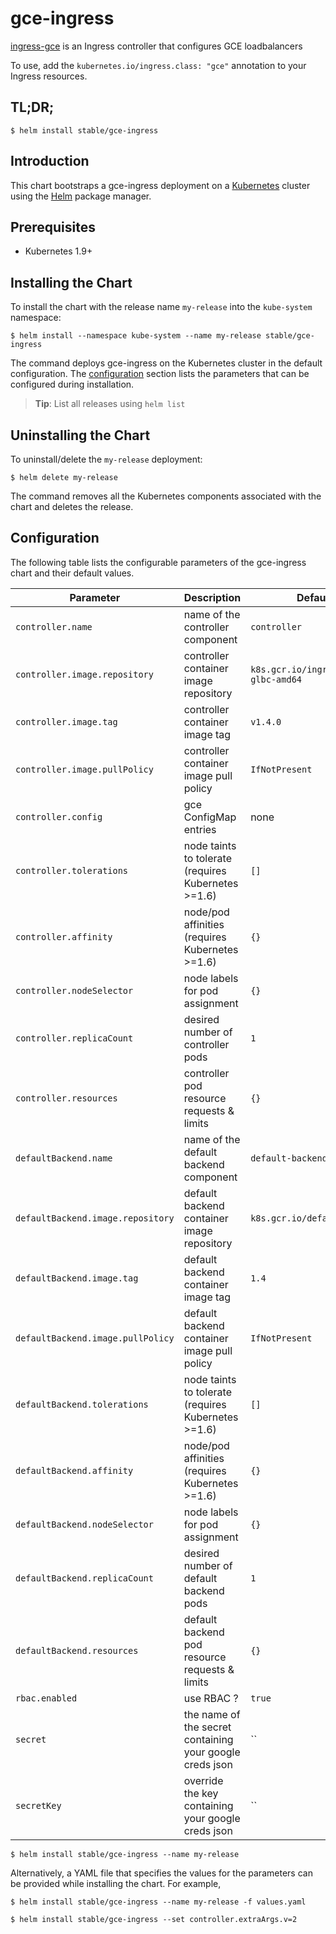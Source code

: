 # gce-ingress

[ingress-gce](https://github.com/kubernetes/ingress-gce) is an Ingress controller that configures GCE loadbalancers

To use, add the `kubernetes.io/ingress.class: "gce"` annotation to your Ingress resources.

## TL;DR;

```console
$ helm install stable/gce-ingress
```

## Introduction

This chart bootstraps a gce-ingress deployment on a [Kubernetes](http://kubernetes.io) cluster using the [Helm](https://helm.sh) package manager.

## Prerequisites
  - Kubernetes 1.9+

## Installing the Chart

To install the chart with the release name `my-release` into the `kube-system` namespace:

```console
$ helm install --namespace kube-system --name my-release stable/gce-ingress
```

The command deploys gce-ingress on the Kubernetes cluster in the default configuration. The [configuration](#configuration) section lists the parameters that can be configured during installation.

> **Tip**: List all releases using `helm list`

## Uninstalling the Chart

To uninstall/delete the `my-release` deployment:

```console
$ helm delete my-release
```

The command removes all the Kubernetes components associated with the chart and deletes the release.

## Configuration

The following table lists the configurable parameters of the gce-ingress chart and their default values.

Parameter | Description | Default
--- | --- | ---
`controller.name` | name of the controller component | `controller`
`controller.image.repository` | controller container image repository | `k8s.gcr.io/ingress-gce-glbc-amd64`
`controller.image.tag` | controller container image tag | `v1.4.0`
`controller.image.pullPolicy` | controller container image pull policy | `IfNotPresent`
`controller.config` | gce ConfigMap entries | none
`controller.tolerations` | node taints to tolerate (requires Kubernetes >=1.6) | `[]`
`controller.affinity` | node/pod affinities (requires Kubernetes >=1.6) | `{}`
`controller.nodeSelector` | node labels for pod assignment | `{}`
`controller.replicaCount` | desired number of controller pods | `1`
`controller.resources` | controller pod resource requests & limits | `{}`
`defaultBackend.name` | name of the default backend component | `default-backend`
`defaultBackend.image.repository` | default backend container image repository | `k8s.gcr.io/defaultbackend`
`defaultBackend.image.tag` | default backend container image tag | `1.4`
`defaultBackend.image.pullPolicy` | default backend container image pull policy | `IfNotPresent`
`defaultBackend.tolerations` | node taints to tolerate (requires Kubernetes >=1.6) | `[]`
`defaultBackend.affinity` | node/pod affinities (requires Kubernetes >=1.6) | `{}`
`defaultBackend.nodeSelector` | node labels for pod assignment | `{}`
`defaultBackend.replicaCount` | desired number of default backend pods | `1`
`defaultBackend.resources` | default backend pod resource requests & limits | `{}`
`rbac.enabled` | use RBAC ? | `true`
`secret` | the name of the secret containing your google creds json | ``
`secretKey` | override the key containing your google creds json | ``

```console
$ helm install stable/gce-ingress --name my-release
```

Alternatively, a YAML file that specifies the values for the parameters can be provided while installing the chart. For example,

```console
$ helm install stable/gce-ingress --name my-release -f values.yaml
```


```console
$ helm install stable/gce-ingress --set controller.extraArgs.v=2
```
